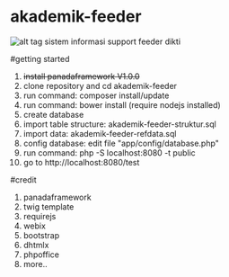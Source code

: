 # akademik-feeder
![alt tag](https://raw.githubusercontent.com/baihaqyaviq/akademik-feeder/master/Screenshot.png)
sistem informasi support feeder dikti

#getting started
1. ~~install panadaframework V1.0.0~~
2. clone repository and cd akademik-feeder
3. run command: composer install/update
4. run command: bower install (require nodejs installed)
5. create database
6. import table structure: akademik-feeder-struktur.sql
7. import data: akademik-feeder-refdata.sql
8. config database: edit file "app/config/database.php"
9. run command: php -S localhost:8080 -t public
10. go to http://localhost:8080/test

#credit
1. panadaframework
2. twig template
3. requirejs
4. webix
5. bootstrap
6. dhtmlx
7. phpoffice
8. more..

